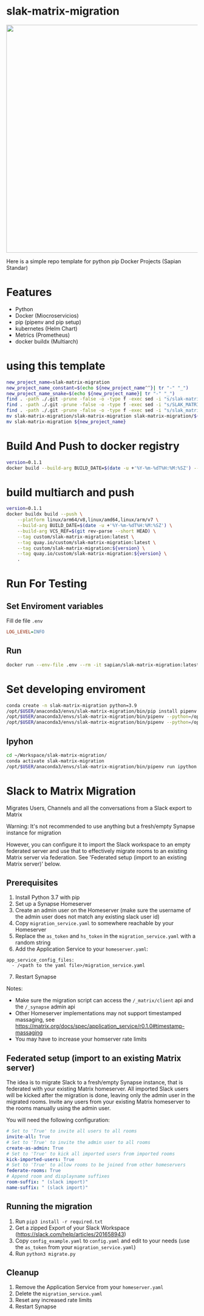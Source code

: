 # slak-matrix-migration

<img src="wiki/images/Logo_circular_python_name_bg_600dpi.png" width="600">

Here is a simple repo template for python pip Docker Projects (Sapian Standar)

# Features

- Python
- Docker (Miocroservicios)
- pip (pipenv and pip setup)
- kubernetes (Helm Chart)
- Metrics (Prometheus)
- docker buildx (Multiarch)

# using this template
``` bash
new_project_name=slak-matrix-migration
new_project_name_constant=$(echo ${new_project_name^^}| tr "-" "_")
new_project_name_snake=$(echo ${new_project_name}| tr "-" "_")
find . -path ./.git -prune -false -o -type f -exec sed -i "s/slak-matrix-migration/${new_project_name}/g" {} \;
find . -path ./.git -prune -false -o -type f -exec sed -i "s/SLAK_MATRIX_MIGRATION/${new_project_name_constant}/g" {} \;
find . -path ./.git -prune -false -o -type f -exec sed -i "s/slak_matrix_migration/${new_project_name_snake}/g" {} \;
mv slak-matrix-migration/slak-matrix-migration slak-matrix-migration/${new_project_name}
mv slak-matrix-migration ${new_project_name}
```
# Build And Push to docker registry

``` bash
version=0.1.1
docker build --build-arg BUILD_DATE=$(date -u +'%Y-%m-%dT%H:%M:%SZ') --build-arg VCS_REF=$(git rev-parse --short HEAD)  -t sapian/slak-matrix-migration:latest -t sapian/slak-matrix-migration:${version} --build-arg VERSION=${version} .
```

# build multiarch and push

``` bash
version=0.1.1
docker buildx build --push \
    --platform linux/arm64/v8,linux/amd64,linux/arm/v7 \
    --build-arg BUILD_DATE=$(date -u +'%Y-%m-%dT%H:%M:%SZ') \
    --build-arg VCS_REF=$(git rev-parse --short HEAD) \
    --tag custom/slak-matrix-migration:latest \
    --tag quay.io/custom/slak-matrix-migration:latest \
    --tag custom/slak-matrix-migration:${version} \
    --tag quay.io/custom/slak-matrix-migration:${version} \
    .
```

# Run For Testing

## Set Enviroment variables
Fill de file `.env`

``` ini
LOG_LEVEL=INFO
```

## Run

``` Bash
docker run --env-file .env --rm -it sapian/slak-matrix-migration:latest
```

# Set developing enviroment

``` bash
conda create -n slak-matrix-migration python=3.9
/opt/$USER/anaconda3/envs/slak-matrix-migration/bin/pip install pipenv
/opt/$USER/anaconda3/envs/slak-matrix-migration/bin/pipenv --python=/opt/$USER/anaconda3/envs/slak-matrix-migration/bin/python install
/opt/$USER/anaconda3/envs/slak-matrix-migration/bin/pipenv --python=/opt/$USER/anaconda3/envs/slak-matrix-migration/bin/python install --dev
```

## Ipyhon

``` bash
cd ~/Workspace/slak-matrix-migration/
conda activate slak-matrix-migration
/opt/$USER/anaconda3/envs/slak-matrix-migration/bin/pipenv run ipython
```
# Slack to Matrix Migration
Migrates Users, Channels and all the conversations from a Slack export to Matrix

Warning: It's not recommended to use anything but a fresh/empty Synapse instance for migration

However, you can configure it to import the Slack workspace to an empty federated server
and use that to effectively migrate rooms to an existing Matrix server via federation.
See 'Federated setup (import to an existing Matrix server)' below.

## Prerequisites
1. Install Python 3.7 with pip
2. Set up a Synapse Homeserver
3. Create an admin user on the Homeserver (make sure the username of the admin user does not match any existing slack user id)
4. Copy `migration_service.yaml` to somewhere reachable by your Homeserver
5. Replace the `as_token` and `hs_token` in the `migration_service.yaml` with a random string
6. Add the Application Service to your `homeserver.yaml`:
```
app_service_config_files:
  - /<path to the yaml file>/migration_service.yaml
```
7. Restart Synapse

Notes:

- Make sure the migration script can access the `/_matrix/client` api and the `/_synapse` admin api
- Other Homeserver implementations may not support timestamped massaging, see https://matrix.org/docs/spec/application_service/r0.1.0#timestamp-massaging
- You may have to increase your homserver rate limits

## Federated setup (import to an existing Matrix server)

The idea is to migrate Slack to a fresh/empty Synapse instance, that is federated with your existing Matrix homeserver.
All imported Slack users will be kicked after the migration is done, leaving only the admin user in the migrated rooms.
Invite any users from your existing Matrix homeserver to the rooms manually using the admin user.

You will need the following configuration:

```yaml
# Set to 'True' to invite all users to all rooms
invite-all: True
# Set to 'True' to invite the admin user to all rooms
create-as-admin: True
# Set to 'True' to kick all imported users from imported rooms
kick-imported-users: True
# Set to 'True' to allow rooms to be joined from other homeservers
federate-rooms: True
# Append room and displayname suffixes
room-suffix: " (slack import)"
name-suffix: " (slack import)"
```

## Running the migration
1. Run `pip3 install -r required.txt`
2. Get a zipped Export of your Slack Workspace (https://slack.com/help/articles/201658943)
3. Copy `config_example.yaml` to `config.yaml` and edit to your needs (use the `as_token` from your `migration_service.yaml`)
4. Run `python3 migrate.py`

## Cleanup
1. Remove the Application Service from your `homeserver.yaml`
2. Delete the `migration_service.yaml`
3. Reset any increased rate limits
4. Restart Synapse
